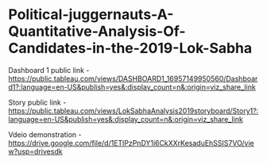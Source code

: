 # Political-juggernauts-A-Quantitative-Analysis-Of-Candidates-in-the-2019-Lok-Sabha


Dashboard 1 public link - https://public.tableau.com/views/DASHBOARD1_16957149950560/Dashboard1?:language=en-US&publish=yes&:display_count=n&:origin=viz_share_link

Story public link - https://public.tableau.com/views/LokSabhaAnalysis2019storyboard/Story1?:language=en-US&publish=yes&:display_count=n&:origin=viz_share_link

Vdeio demonstration - https://drive.google.com/file/d/1ETlPzPnDY1i6CkXXrKesaduEhSSIS7VO/view?usp=drivesdk
